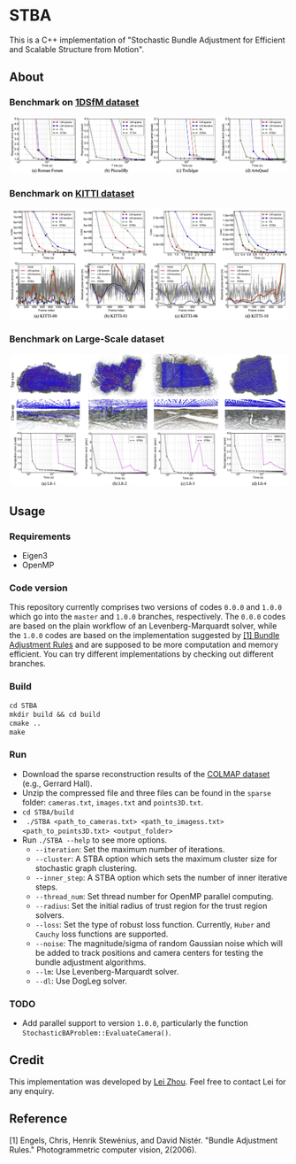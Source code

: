 # STBA
This is a C++ implementation of "Stochastic Bundle Adjustment for Efficient and Scalable Structure from Motion".

## About


### Benchmark on [1DSfM dataset](http://www.cs.cornell.edu/projects/1dsfm/)
![1DSfM](doc/1DSfM.jpg)


### Benchmark on [KITTI dataset](http://www.cvlibs.net/datasets/kitti/eval_odometry.php)
![KITTI](doc/KITTI.jpg)


### Benchmark on Large-Scale dataset
![largs_scale](doc/large_scale.jpg)



## Usage

### Requirements

* Eigen3
* OpenMP 

### Code version

This repository currently comprises two versions of codes ```0.0.0``` and ```1.0.0``` which go into the ```master``` and ```1.0.0``` branches, respectively.
The ```0.0.0``` codes are based on the plain workflow of an Levenberg-Marquardt solver, while the ```1.0.0``` codes are based on the implementation suggested by [[1] Bundle Adjustment Rules](http://citeseerx.ist.psu.edu/viewdoc/download?doi=10.1.1.222.3253&rep=rep1&type=pdf) and are supposed to be more computation and memory efficient. You can try different implementations by checking out different branches.

### Build
 
 ```
 cd STBA
 mkdir build && cd build
 cmake ..
 make
 ```

### Run

* Download the sparse reconstruction results of the [COLMAP dataset](https://colmap.github.io/datasets.html) (e.g., Gerrard Hall).
* Unzip the compressed file and three files can be found in the `sparse` folder: `cameras.txt`, `images.txt` and `points3D.txt`.
* ``` cd STBA/build ```
* ``` ./STBA <path_to_cameras.txt> <path_to_imagess.txt>  <path_to_points3D.txt> <output_folder>```
* Run ```./STBA --help``` to see more options.
	* `--iteration`: Set the maximum number of iterations.
	* `--cluster`: A STBA option which sets the maximum cluster size for stochastic graph clustering.
	* `--inner_step`: A STBA option which sets the number of inner iterative steps.
	* `--thread_num`: Set thread number for OpenMP parallel computing.
	* `--radius`: Set the initial radius of trust region for the trust region solvers.
	* `--loss`: Set the type of robust loss function. Currently, `Huber` and `Cauchy` loss functions are supported.
	* `--noise`: The magnitude/sigma of random Gaussian noise which will be added to track positions and camera centers for testing the bundle adjustment algorithms.
	* `--lm`: Use Levenberg-Marquardt solver.
	* `--dl`: Use DogLeg solver.

### TODO

* Add parallel support to version ```1.0.0```, particularly the function ```StochasticBAProblem::EvaluateCamera()```.



## Credit

This implementation was developed by [Lei Zhou](https://zlthinker.github.io/). Feel free to contact Lei for any enquiry.

## Reference

[1] Engels, Chris, Henrik Stewénius, and David Nistér. "Bundle Adjustment Rules." Photogrammetric computer vision, 2(2006).